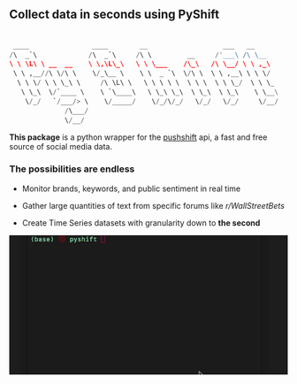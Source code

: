 ## Collect data in seconds using PyShift

```python

 ____                ____        __                   ___   __
/\  _`\             /\  _`\     /\ \         __     /'___\ /\ \__
\ \ \L\ \ __  __    \ \,\L\_\   \ \ \___    /\_\   /\ \__/ \ \ ,_\  
 \ \ ,__//\ \/\ \    \/_\__ \    \ \  _ `\  \/\ \  \ \ ,__\ \ \ \/  
  \ \ \/ \ \ \_\ \     /\ \L\ \   \ \ \ \ \  \ \ \  \ \ \_/  \ \ \_
   \ \_\  \/`____ \    \ `\____\   \ \_\ \_\  \ \_\  \ \_\    \ \__\
    \/_/   `/___/> \    \/_____/    \/_/\/_/   \/_/   \/_/     \/__/
              /\___/
              \/__/

```

**This package** is a python wrapper for the [pushshift](https://pushshift.io)
api, a fast and free source of social media data.

### The possibilities are endless

- Monitor brands, keywords, and public sentiment in real time

- Gather large quantities of text from specific forums like *r/WallStreetBets*

- Create Time Series datasets with granularity down to **the second**

![gif](/images/pyshift.gif)
